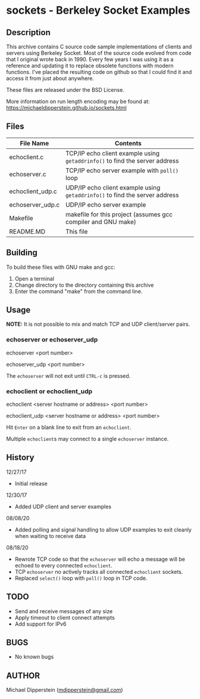 # sockets - Berkeley Socket Examples

## Description
This archive contains C source code sample implementations of clients and
servers using Berkeley Socket.  Most of the source code evolved from code that
I original wrote back in 1990.  Every few years I was using it as a reference
and updating it to replace obsolete functions with modern functions.  I've
placed the resulting code on github so that I could find it and access it from
just about anywhere.

These files are released under the BSD License.

More information on run length encoding may be found at:
https://michaeldipperstein.github.io/sockets.html

## Files
File Name | Contents
--- | ---
echoclient.c | TCP/IP echo client example using `getaddrinfo()` to find the server address
echoserver.c | TCP/IP echo server example with `poll()` loop
echoclient_udp.c | UDP/IP echo client example using `getaddrinfo()` to find the server address
echoserver_udp.c | UDP/IP echo server example
Makefile | makefile for this project (assumes gcc compiler and GNU make)
README.MD | This file

## Building
To build these files with GNU make and gcc:
1. Open a terminal
2. Change directory to the directory containing this archive
3. Enter the command "make" from the command line.

## Usage
**NOTE:** It is not possible to mix and match TCP and UDP client/server pairs.

### echoserver or echoserver_udp
echoserver &lt;port number&gt;

echoserver_udp &lt;port number&gt;

The `echoserver` will not exit until `CTRL-c` is pressed.

### echoclient or echoclient_udp
echoclient &lt;server hostname or address&gt; &lt;port number&gt;

echoclient_udp &lt;server hostname or address&gt; &lt;port number&gt;

Hit `Enter` on a blank line to exit from an `echoclient`.

Multiple `echoclient`s may connect to a single `echoserver` instance.

## History
12/27/17
* Initial release

12/30/17
* Added UDP client and server examples

08/08/20
* Added polling and signal handling to allow UDP examples to exit cleanly when
waiting to receive data

08/18/20
* Rewrote TCP code so that the `echoserver` will echo a message will be
echoed to every connected `echoclient`.
* TCP `echoserver` no actively tracks all connected `echoclient` sockets.
* Replaced `select()` loop with `poll()` loop in TCP code.

## TODO
- Send and receive messages of any size
- Apply timeout to client connect attempts
- Add support for IPv6

## BUGS
- No known bugs

## AUTHOR
Michael Dipperstein (mdipperstein@gmail.com)
